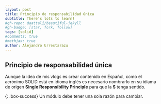 ```yaml
---
layout: post
title: Principio de responsabilidad única
subtitle: There's lots to learn!
#gh-repo: daattali/beautiful-jekyll
#gh-badge: [star, fork, follow]
tags: [solid]
#comments: true
#mathjax: true
author: Alejandro Urrestarazu
---
```


## Principio de responsabilidad única

Aunque la idea de mis vlogs es crear contenido en Español, como el acrónimo SOLID está en idioma inglés es necesario nombrarlo en su idiama de origen **Single Responsibility Principle** para que la **S** tenga sentido.



{: .box-success} 
Un módulo debe tener una sola razón para cambiar.


